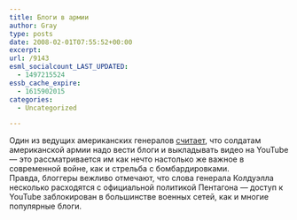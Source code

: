 ```yaml
---
title: Блоги в армии
author: Gray
type: posts
date: 2008-02-01T07:55:52+00:00
excerpt:
url: /9143
esml_socialcount_LAST_UPDATED:
  - 1497215524
essb_cache_expire:
  - 1615902015
categories:
  - Uncategorized

---
```








Один из ведущих американских генералов <a href="http://blog.wired.com/defense/2008/01/a-leading-gener.html" target="_blank">считает</a>, что солдатам американской армии надо вести блоги и выкладывать видео на YouTube &#8212; это рассматривается им как нечто настолько же важное в современной войне, как и стрельба с бомбардировками.  
Правда, блоггеры вежливо отмечают, что слова генерала Колдуэлла несколько расходятся с официальной политикой Пентагона &#8212; доступ к YouTube заблокирован в большинстве военных сетей, как и многие популярные блоги.